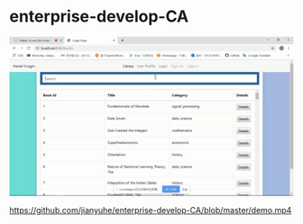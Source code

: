 # enterprise-develop-CA
![alt text](https://github.com/jianyuhe/enterprise-develop-CA/blob/master/DEMO.JPG)

https://github.com/jianyuhe/enterprise-develop-CA/blob/master/demo.mp4
